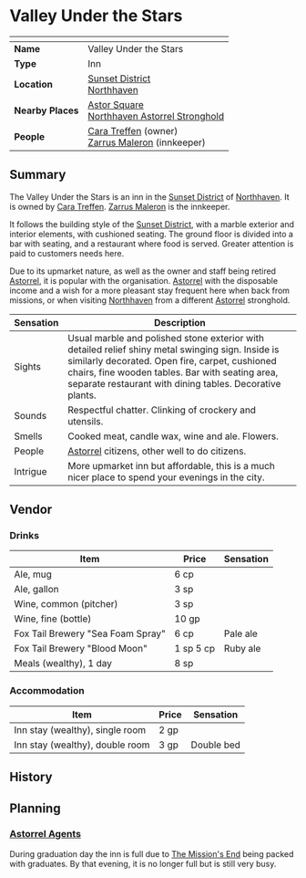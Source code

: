 # Valley Under the Stars

| []() | |
| --- | --- |
| **Name** | Valley Under the Stars |
| **Type** | Inn |
| **Location** | [Sunset District](../../districts/sunset-district.md)<br />[Northhaven](../../cities/northhaven.md) |
| **Nearby Places** | [Astor Square](../../structures/astor-square.md)<br />[Northhaven Astorrel Stronghold](../../strongholds/northhaven-astorrel-stronghold.md) |
| **People** | [Cara Treffen](../../../people/cara-treffen.md) (owner)<br />[Zarrus Maleron](../../../people/zarrus-maleron.md) (innkeeper) |

## Summary

The Valley Under the Stars is an inn in the [Sunset District](../../districts/sunset-district.md) of [Northhaven](../../cities/northhaven.md). It is owned by [Cara Treffen](../../../people/cara-treffen.md). [Zarrus Maleron](../../../people/zarrus-maleron.md) is the innkeeper.

It follows the building style of the [Sunset District](../../districts/sunset-district.md), with a marble exterior and interior elements, with cushioned seating. The ground floor is divided into a bar with seating, and a restaurant where food is served. Greater attention is paid to customers needs here.

Due to its upmarket nature, as well as the owner and staff being retired [Astorrel](../../../civilisations/kingdom-of-astor/organisations/astorrel/README.md), it is popular with the organisation. [Astorrel](../../../civilisations/kingdom-of-astor/organisations/astorrel/README.md) with the disposable income and a wish for a more pleasant stay frequent here when back from missions, or when visiting [Northhaven](../../cities/northhaven.md) from a different [Astorrel](../../../civilisations/kingdom-of-astor/organisations/astorrel/README.md) stronghold.

| Sensation | Description |
| ---- | --- |
| Sights | Usual marble and polished stone exterior with detailed relief shiny metal swinging sign. Inside is similarly decorated. Open fire, carpet, cushioned chairs, fine wooden tables. Bar with seating area, separate restaurant with dining tables. Decorative plants.  |
| Sounds | Respectful chatter. Clinking of crockery and utensils. |
| Smells | Cooked meat, candle wax, wine and ale. Flowers. |
| People | [Astorrel](../../../civilisations/kingdom-of-astor/organisations/astorrel/README.md) citizens, other well to do citizens. |
| Intrigue | More upmarket inn but affordable, this is a much nicer place to spend your evenings in the city. |

## Vendor

### Drinks

| Item | Price | Sensation |
| --- | --- | --- |
| Ale, mug | 6 cp |
| Ale, gallon | 3 sp |
| Wine, common (pitcher) | 3 sp |
| Wine, fine (bottle) | 10 gp |
| Fox Tail Brewery "Sea Foam Spray" | 6 cp | Pale ale |
| Fox Tail Brewery "Blood Moon" | 1 sp 5 cp | Ruby ale |
| Meals (wealthy), 1 day | 8 sp |

### Accommodation

| Item | Price | Sensation |
| --- | --- | --- |
| Inn stay (wealthy), single room | 2 gp |
| Inn stay (wealthy), double room | 3 gp | Double bed |

## History

## Planning

### [Astorrel Agents](../../../../campaigns/astorrel-agents/README.md)

During graduation day the inn is full due to [The Mission's End](the-missions-end.md) being packed with graduates. By that evening, it is no longer full but is still very busy.

